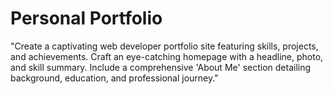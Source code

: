 # Personal Portfolio
"Create a captivating web developer portfolio site featuring skills, projects, and achievements. Craft an eye-catching homepage with a headline, photo, and skill summary. Include a comprehensive 'About Me' section detailing background, education, and professional journey."
